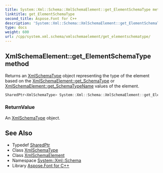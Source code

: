 ```yaml
---
title: System::Xml::Schema::XmlSchemaElement::get_ElementSchemaType method
linktitle: get_ElementSchemaType
second_title: Aspose.Font for C++
description: 'System::Xml::Schema::XmlSchemaElement::get_ElementSchemaType method. Returns an XmlSchemaType object representing the type of the element based on the XmlSchemaElement::get_SchemaType or XmlSchemaElement::get_SchemaTypeName values of the element in C++.'
type: docs
weight: 600
url: /cpp/system.xml.schema/xmlschemaelement/get_elementschematype/
---
```

## XmlSchemaElement::get_ElementSchemaType method


Returns an [XmlSchemaType](../../xmlschematype/) object representing the type of the element based on the [XmlSchemaElement::get_SchemaType](../get_schematype/) or [XmlSchemaElement::get_SchemaTypeName](../get_schematypename/) values of the element.

```cpp
SharedPtr<XmlSchemaType> System::Xml::Schema::XmlSchemaElement::get_ElementSchemaType()
```


### ReturnValue

An [XmlSchemaType](../../xmlschematype/) object.

## See Also

* Typedef [SharedPtr](../../../system/sharedptr/)
* Class [XmlSchemaType](../../xmlschematype/)
* Class [XmlSchemaElement](../)
* Namespace [System::Xml::Schema](../../)
* Library [Aspose.Font for C++](../../../)
